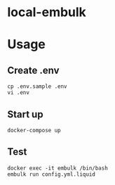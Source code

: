 # local-embulk

# Usage

## Create .env
```
cp .env.sample .env
vi .env
```

## Start up
```
docker-compose up
```

## Test
```
docker exec -it embulk /bin/bash
embulk run config.yml.liquid
```